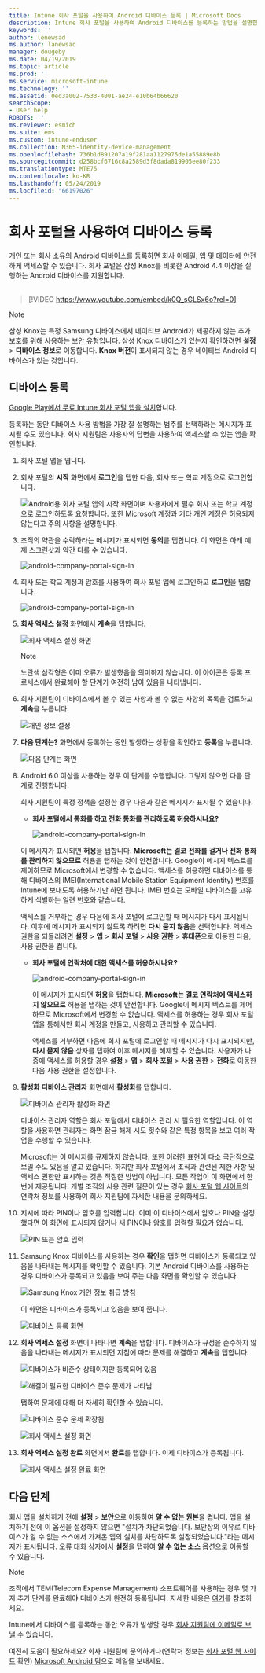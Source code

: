 ```yaml
---
title: Intune 회사 포털을 사용하여 Android 디바이스 등록 | Microsoft Docs
description: Intune 회사 포털을 사용하여 Android 디바이스를 등록하는 방법을 설명합니다.
keywords: ''
author: lenewsad
ms.author: lanewsad
manager: dougeby
ms.date: 04/19/2019
ms.topic: article
ms.prod: ''
ms.service: microsoft-intune
ms.technology: ''
ms.assetid: 0ed3a002-7533-4001-ae24-e10b64b66620
searchScope:
- User help
ROBOTS: ''
ms.reviewer: esmich
ms.suite: ems
ms.custom: intune-enduser
ms.collection: M365-identity-device-management
ms.openlocfilehash: 736b1d891207a19f281aa1127975de1a55889e8b
ms.sourcegitcommit: d258bcf6716c8a2589d3f8dada819905ee80f233
ms.translationtype: MTE75
ms.contentlocale: ko-KR
ms.lasthandoff: 05/24/2019
ms.locfileid: "66197026"
---
```

# <a name="enroll-your-device-with-company-portal"></a>회사 포털을 사용하여 디바이스 등록  
개인 또는 회사 소유의 Android 디바이스를 등록하면 회사 이메일, 앱 및 데이터에 안전하게 액세스할 수 있습니다. 회사 포털은 삼성 Knox를 비롯한 Android 4.4 이상을 실행하는 Android 디바이스를 지원합니다.  
</br>
> [!VIDEO https://www.youtube.com/embed/k0Q_sGLSx6o?rel=0]

> [!NOTE]
> 삼성 Knox는 특정 Samsung 디바이스에서 네이티브 Android가 제공하지 않는 추가 보호를 위해 사용하는 보안 유형입니다. 삼성 Knox 디바이스가 있는지 확인하려면 **설정** > **디바이스 정보**로 이동합니다. **Knox 버전**이 표시되지 않는 경우 네이티브 Android 디바이스가 있는 것입니다.

## <a name="enroll-device"></a>디바이스 등록  
[Google Play에서 무료 Intune 회사 포털 앱을 설치](https://play.google.com/store/apps/details?id=com.microsoft.windowsintune.companyportal)합니다. 

등록하는 동안 디바이스 사용 방법을 가장 잘 설명하는 범주를 선택하라는 메시지가 표시될 수도 있습니다. 회사 지원팀은 사용자의 답변을 사용하여 액세스할 수 있는 앱을 확인합니다.  

1. 회사 포털 앱을 엽니다.  

3. 회사 포털의 **시작** 화면에서 **로그인**을 탭한 다음, 회사 또는 학교 계정으로 로그인합니다.

   ![Android용 회사 포털 앱의 시작 화면이며 사용자에게 필수 회사 또는 학교 계정으로 로그인하도록 요청합니다. 또한 Microsoft 계정과 기타 개인 계정은 허용되지 않는다고 주의 사항을 설명합니다.](./media/and-enroll-0-welcome-screen.png)   

4. 조직의 약관을 수락하라는 메시지가 표시되면 **동의**를 탭합니다. 이 화면은 아래 예제 스크린샷과 약간 다를 수 있습니다. 

   ![android-company-portal-sign-in](./media/and-enroll-3-accept-terms.png)

5. 회사 또는 학교 계정과 암호를 사용하여 회사 포털 앱에 로그인하고 **로그인**을 탭합니다.

   ![android-company-portal-sign-in](./media/and-enroll-2-cp-sign-in.png)

6. **회사 액세스 설정** 화면에서 **계속**을 탭합니다.

   ![회사 액세스 설정 화면](/intune/media/android_cp_enroll_01_1709_new.png)

   > [!NOTE]
   > 노란색 삼각형은 이미 오류가 발생했음을 의미하지 않습니다. 이 아이콘은 등록 프로세스에서 완료해야 할 단계가 여전히 남아 있음을 나타냅니다.

7. 회사 지원팀이 디바이스에서 볼 수 있는 사항과 볼 수 없는 사항의 목록을 검토하고 **계속**을 누릅니다.

   ![개인 정보 설정](/intune/media/android_cp_enroll_02_after_1710.png)

8. **다음 단계는?** 화면에서 등록하는 동안 발생하는 상황을 확인하고 **등록**을 누릅니다.

   ![다음 단계는 화면](/intune/media/android_cp_enroll_03_after_1710.png)

9. Android 6.0 이상을 사용하는 경우 이 단계를 수행합니다. 그렇지 않으면 다음 단계로 진행합니다.

   회사 지원팀이 특정 정책을 설정한 경우 다음과 같은 메시지가 표시될 수 있습니다.
   - **회사 포털에서 통화를 하고 전화 통화를 관리하도록 허용하시나요?**

     ![android-company-portal-sign-in](./media/and-enroll-3a-allow-phone-access.png)

   이 메시지가 표시되면 **허용**을 탭합니다. **Microsoft는 결코 전화를 걸거나 전화 통화를 관리하지 않으므로** 허용을 탭하는 것이 안전합니다. Google이 메시지 텍스트를 제어하므로 Microsoft에서 변경할 수 없습니다. 액세스를 허용하면 디바이스를 통해 디바이스의 IMEI(International Mobile Station Equipment Identity) 번호를 Intune에 보내도록 허용하기만 하면 됩니다. IMEI 번호는 모바일 디바이스를 고유하게 식별하는 일련 번호와 같습니다.

   액세스를 거부하는 경우 다음에 회사 포털에 로그인할 때 메시지가 다시 표시됩니다. 이후에 메시지가 표시되지 않도록 하려면 **다시 묻지 않음**을 선택합니다. 액세스 권한을 되돌리려면 **설정** > **앱** > **회사 포털** > **사용 권한** > **휴대폰**으로 이동한 다음, 사용 권한을 켭니다.  

   - **회사 포털에 연락처에 대한 액세스를 허용하시나요?**

     ![android-company-portal-sign-in](./media/and-enroll-3b-allow-contacts-access.png)

     이 메시지가 표시되면 **허용**을 탭합니다. **Microsoft는 결코 연락처에 액세스하지 않으므로** 허용을 탭하는 것이 안전합니다. Google이 메시지 텍스트를 제어하므로 Microsoft에서 변경할 수 없습니다. 액세스를 허용하는 경우 회사 포털 앱을 통해서만 회사 계정을 만들고, 사용하고 관리할 수 있습니다.

     액세스를 거부하면 다음에 회사 포털에 로그인할 때 메시지가 다시 표시되지만, **다시 묻지 않음** 상자를 탭하여 이후 메시지를 해제할 수 있습니다. 사용자가 나중에 액세스를 허용할 경우 **설정** &gt; **앱** &gt; **회사 포털** &gt; **사용 권한** &gt; **전화**로 이동한 다음 사용 권한을 설정합니다.

10. **활성화 디바이스 관리자** 화면에서 **활성화**를 탭합니다.

    ![디바이스 관리자 활성화 화면](./media/and-enroll-5-activate.png)

    디바이스 관리자 역할은 회사 포털에서 디바이스 관리 시 필요한 역할입니다. 이 역할을 사용하면 관리자는 화면 잠금 해제 시도 횟수와 같은 특정 항목을 보고 여러 작업을 수행할 수 있습니다.    

    Microsoft는 이 메시지를 규제하지 않습니다. 또한 이러한 표현이 다소 극단적으로 보일 수도 있음을 알고 있습니다. 하지만 회사 포털에서 조직과 관련된 제한 사항 및 액세스 권한만 표시하는 것은 적절한 방법이 아닙니다. 모든 작업이 이 화면에서 한 번에 제공됩니다. 개별 조직의 사용 관련 질문이 있는 경우 [회사 포털 웹 사이트](https://go.microsoft.com/fwlink/?linkid=2010980)의 연락처 정보를 사용하여 회사 지원팀에 자세한 내용을 문의하세요.  

11. 지시에 따라 PIN이나 암호를 입력합니다. 이미 이 디바이스에서 암호나 PIN을 설정했다면 이 화면에 표시되지 않거나 새 PIN이나 암호를 입력할 필요가 없습니다.  

    ![PIN 또는 암호 입력](./media/and-enroll-6-PIN-native.png)

12. Samsung Knox 디바이스를 사용하는 경우 **확인**을 탭하면 디바이스가 등록되고 있음을 나타내는 메시지를 확인할 수 있습니다. 기본 Android 디바이스를 사용하는 경우 디바이스가 등록되고 있음을 보여 주는 다음 화면을 확인할 수 있습니다.

    ![Samsung Knox 개인 정보 취급 방침](./media/and-enroll-7-knox-privacy-policy.png)

    이 화면은 디바이스가 등록되고 있음을 보여 줍니다.

    ![디바이스 등록 화면](./media/and-enroll-8-device-enrolling.png)

13. **회사 액세스 설정** 화면이 나타나면 **계속**을 탭합니다. 디바이스가 규정을 준수하지 않음을 나타내는 메시지가 표시되면 지침에 따라 문제를 해결하고 **계속**을 탭합니다.

    ![디바이스가 비준수 상태이지만 등록되어 있음](/intune/media/android_cp_enroll_05_post_1709.png)

    ![해결이 필요한 디바이스 준수 문제가 나타남](/intune/media/android_cp_enroll_03_post_1709.png)

    탭하여 문제에 대해 더 자세히 확인할 수 있습니다.

    ![디바이스 준수 문제 확장됨](/intune/media/android_cp_enroll_04_post_1709.png)

    ![회사 액세스 설정 화면](./media/and-enroll-9d-comp-access-setup.png)  

14. **회사 액세스 설정 완료** 화면에서 **완료**를 탭합니다. 이제 디바이스가 등록됩니다.

    ![회사 액세스 설정 완료 화면](./media/and-enroll-10-comp-access-setup-complete.png)

## <a name="next-steps"></a>다음 단계  

회사 앱을 설치하기 전에 **설정** > **보안**으로 이동하여 **알 수 없는 원본**을 켭니다. 앱을 설치하기 전에 이 옵션을 설정하지 않으면 "설치가 차단되었습니다. 보안상의 이유로 디바이스가 알 수 없는 소스에서 가져온 앱의 설치를 차단하도록 설정되었습니다."라는 메시지가 표시됩니다. 오류 대화 상자에서 **설정**을 탭하여 **알 수 없는 소스** 옵션으로 이동할 수 있습니다.  

> [!Note]
> 조직에서 TEM(Telecom Expense Management) 소프트웨어를 사용하는 경우 몇 가지 추가 단계를 완료해야 디바이스가 완전히 등록됩니다. 자세한 내용은 [여기](enroll-your-device-with-telecom-expense-management-android.md)를 참조하세요.

Intune에서 디바이스를 등록하는 동안 오류가 발생할 경우 [회사 지원팀에 이메일로 보낼](send-logs-to-your-it-admin-by-email-android.md) 수 있습니다.  

여전히 도움이 필요하세요? 회사 지원팀에 문의하거나(연락처 정보는 [회사 포털 웹 사이트](https://go.microsoft.com/fwlink/?linkid=2010980) 확인) <a href="mailto:wintunedroidfbk@microsoft.com?subject=I'm having trouble with enrolling my Android device&body=Describe the issue you're experiencing here.">Microsoft Android 팀</a>으로 메일을 보내세요.
